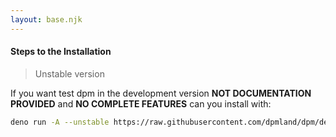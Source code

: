 ```yaml
---
layout: base.njk
---
```


#### Steps to the Installation

> Unstable version

If you want test dpm in the development version **NOT DOCUMENTATION PROVIDED** and **NO
COMPLETE FEATURES** can you install with:

```sh
deno run -A --unstable https://raw.githubusercontent.com/dpmland/dpm/dev/install.ts
```
